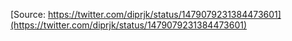 [Source: https://twitter.com/diprjk/status/1479079231384473601](https://twitter.com/diprjk/status/1479079231384473601)